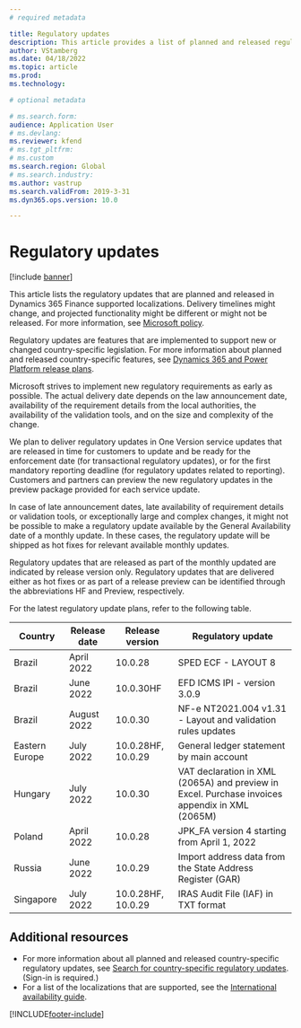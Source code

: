 ```yaml
---
# required metadata

title: Regulatory updates
description: This article provides a list of planned and released regulatory updates for Microsoft Dynamics 365 Finance.
author: VStamberg
ms.date: 04/18/2022
ms.topic: article
ms.prod: 
ms.technology: 

# optional metadata

# ms.search.form:
audience: Application User
# ms.devlang: 
ms.reviewer: kfend
# ms.tgt_pltfrm: 
# ms.custom
ms.search.region: Global
# ms.search.industry: 
ms.author: vastrup
ms.search.validFrom: 2019-3-31
ms.dyn365.ops.version: 10.0

---
```


# Regulatory updates

[!include [banner](../includes/banner.md)]

This article lists the regulatory updates that are planned and released in Dynamics 365 Finance supported localizations. Delivery timelines might change, and projected functionality might be different or might not be released. For more information, see [Microsoft policy](https://go.microsoft.com/fwlink/p/?linkid=2007332). 

Regulatory updates are features that are implemented to support new or changed country-specific legislation. For more information about planned and released country-specific features, see [Dynamics 365 and Power Platform release plans](/business-applications-release-notes/index).

Microsoft strives to implement new regulatory requirements as early as possible. The actual delivery date depends on the law announcement date, availability of the requirement details from the local authorities, the availability of the validation tools, and on the size and complexity of the change.

We plan to deliver regulatory updates in One Version service updates that are released in time for customers to update and be ready for the enforcement date (for transactional regulatory updates), or for the first mandatory reporting deadline (for regulatory updates related to reporting). Customers and partners can preview the new regulatory updates in the preview package provided for each service update.

In case of late announcement dates, late availability of requirement details or validation tools, or exceptionally large and complex changes, it might not be possible to make a regulatory update available by the General Availability date of a monthly update. In these cases, the regulatory update will be shipped as hot fixes for relevant available monthly updates.

Regulatory updates that are released as part of the monthly updated are indicated by release version only. Regulatory updates that are delivered either as hot fixes or as part of a release preview can be identified through the abbreviations HF and Preview, respectively. 

For the latest regulatory update plans, refer to the following table.   

|Country|Release date|Release version|Regulatory update|
|--------------------|---------------|-------|-------| 
|      Brazil         |   April 2022         | 10.0.28         |    SPED ECF - LAYOUT 8  |
|      Brazil         |   June 2022         | 10.0.30HF         |    EFD ICMS IPI - version 3.0.9  |
|      Brazil         |   August 2022         | 10.0.30         |    NF-e NT2021.004  v1.31 - Layout and validation rules updates  |
|      Eastern Europe         |   July 2022         | 10.0.28HF, 10.0.29         |    General ledger statement by main account  |
|      Hungary         |   July 2022         | 10.0.30         |    VAT declaration in XML (2065A) and preview in Excel. Purchase invoices appendix in XML (2065M)  |
|      Poland          |   April 2022     | 10.0.28     |   JPK_FA version 4 starting from April 1, 2022 |
|      Russia          |   June 2022     | 10.0.29    |  Import address data from the State Address Register (GAR)|
|      Singapore      |   July 2022| 10.0.28HF, 10.0.29 | IRAS Audit File (IAF) in TXT format|


## Additional resources
- For more information about all planned and released country-specific regulatory updates, see [Search for country-specific regulatory updates](search-for-regulatory-updates.md). (Sign-in is required.)
- For a list of the localizations that are supported, see the [International availability guide](https://aka.ms/dynamics_365_international_availability_deck).



[!INCLUDE[footer-include](../../includes/footer-banner.md)]
